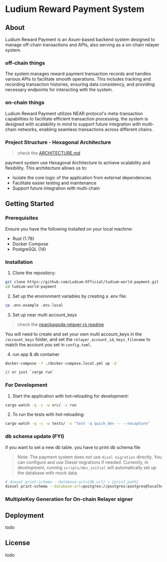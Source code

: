 # Ludium Reward Payment System
## About
Ludium Reward Payment is an Axum-based backend system designed to manage off-chain transactions and APIs, also serving as a on-chain relayer system. 

### off-chain things
The system manages reward payment transaction records and handles various APIs to facilitate smooth operations. This includes tracking and recording transaction histories, ensuring data consistency, and providing necessary endpoints for interacting with the system.

### on-chain things
Ludium Reward Payment utilizes NEAR protocol's meta-transaction capabilities to facilitate efficient transaction processing. the system is designed with scalability in mind to support future integration with multi-chain networks, enabling seamless transactions across different chains.

### Project Structure - Hexagonal Architecture
> check the [ARCHITECTURE.md](https://github.com/Ludium-Official/ludium-world-payment/blob/main/ARCHITECTURE.md)

payment system use Hexagonal Architecture to achieve scalability and flexibility. This architecture allows us to: 
- Isolate the core logic of the application from external dependencies
- Facilitate easier testing and maintenance
- Support future integration with multi-chain


## Getting Started 
### Prerequisites
Ensure you have the following installed on your local machine:
- Rust (1.78)
- Docker Compose
- PostgreSQL (14)

### Installation
1. Clone the repository:
```sh
git clone https://github.com/Ludium-Official/ludium-world-payment.git
cd ludium-world-payment
```

2. Set up the environment variables by creating a .env file:
```sh
cp .env.example .env.local
```

3. Set up near multi account_keys 
> check the [near/pagoda-relayer-rs readme](https://github.com/near/pagoda-relayer-rs#:~:text=Multiple%20Key%20Generation%20%2D%20OPTIONAL%2C%20but%20recommended%20for%20high%20throughput%20to%20prevent%20nonce%20race%20conditions)

You will need to create and set your own multi account_keys in the `/account_keys` folder, and set the `relayer_account_id`, `keys_filename` to match the account you set in `config.toml`.


4. run app & db container 
```sh
docker-compose -f ./docker-compose.local.yml up -d

// or just `cargo run`
```

### For Development
1. Start the application with hot-reloading for development:
```sh
cargo watch -q -c -w src/ -x run
```

2. To run the tests with hot-reloading:
```sh
cargo watch -q -c -w tests/ -x "test -q quick_dev -- --nocapture"
```

### db schema update (FYI)
if you want to set a new db table. you have to print db schema file
> Note: The payment system does not use `disel migration` directly. You can configure and use Diesel migrations if needed. Currently, in development, running `scripts/dev_initial` will automatically set up the database with mock data.

```sh
# diesel print-schema --database-url={db_url} > {print_path}
diesel print-schema --database-url=postgres://postgres:postgres@localhost:5432/ludium_local > src/adapter/output/persistence/db/schema.rs
```

### MultipleKey Generation for On-chain Relayer signer



## Deployment
todo

## License
todo 

